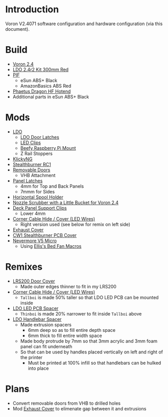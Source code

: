 # Introduction

Voron V2.4071 software configuration and hardware configuration (via this document).

# Build

- [Voron 2.4](https://vorondesign.com/voron2.4)
- [LDO 2.4r2 Kit 300mm Red](https://docs.ldomotors.com/en/voron/voron2)
- [PIF](https://pif.voron.dev/)
    - eSun ABS+ Black
    - AmazonBasics ABS Red
- [Phaetus Dragon HF Hotend](https://www.phaetus.com/dragon-hotend-hf/)
- Additional parts in eSun ABS+ Black

# Mods

- [LDO](https://docs.ldomotors.com/en/voron/voron2/printed_part_guide_rev_a)
    - [LDO Door Latches](https://github.com/MotorDynamicsLab/LDOVoron2/tree/main/STLs/LDO%20Door)
    - [LED Clips](https://github.com/VoronDesign/VoronUsers/blob/master/printer_mods/eddie/LED_Bar_Clip/LED_Bar_Clip_Misumi_version2.stl)
    - [Beefy Raspberry Pi Mount](https://github.com/MotorDynamicsLab/LDOVoron2/blob/main/STLs/beefy_raspberry_bracket.stl)
    - Z Rail Stoppers
- [KlickyNG](https://github.com/jlas1/Klicky-Probe)
- [Stealthburner RC1](https://github.com/VoronDesign/Voron-Stealthburner)
- [Removable Doors](https://github.com/VoronDesign/VoronUsers/tree/master/printer_mods/ElPoPo/RemovableDoors)
    - VHB Attachment
- [Panel Latches](https://github.com/VoronDesign/VoronUsers/tree/master/printer_mods/richardjm/snap-latch-2020)
    - 4mm for Top and Back Panels
    - 7mmm for Sides
- [Horizontal Spool Holder](https://github.com/VoronDesign/VoronUsers/tree/master/printer_mods/BladeScraper-Designs/Horizontal-Spool-Holder)
- [Nozzle Scrubber with a Little Bucket for Voron 2.4](https://www.printables.com/model/201999-nozzle-scrubber-with-a-little-bucket-for-voron-24)
- [Deck Panel Support Clips](https://github.com/VoronDesign/VoronUsers/tree/master/printer_mods/wile-e1/Deck_Panel_Support_Clips)
    - Lower 4mm
- [Corner Cable Hide / Cover (LED Wires)](https://github.com/VoronDesign/VoronUsers/tree/master/printer_mods/samwiseg0/corner_cable_hide)
  - Right version used (see below for remix on left side)
- [Exhaust Cover](https://github.com/VoronDesign/VoronUsers/tree/master/printer_mods/Fiction/Exhaust_cover)
- [CW1 Stealthburner PCB Cover](https://github.com/hartk1213/MISC/blob/main/Voron%20Mods/Extruders/CW1/STLs/sb_pcb_cover.stl)
- [Nevermore V5 Micro](https://github.com/nevermore3d/Nevermore_Micro)
    - Using [Ellis's Bed Fan Macros](https://github.com/VoronDesign/VoronUsers/tree/master/printer_mods/Ellis/Bed_Fans)

# Remixes
- [LRS200 Door Cover](https://github.com/VoronDesign/VoronUsers/tree/master/printer_mods/samwiseg0/lrs_screw_terminal_cover)
    - Made outer edges thinner to fit in my LRS200
- [Corner Cable Hide / Cover (LED Wires)](https://github.com/VoronDesign/VoronUsers/tree/master/printer_mods/samwiseg0/corner_cable_hide)
    - `Tallboi` is made 50% taller so that LDO LED PCB can be mounted inside
- [LDO LED PCB Spacer](https://github.com/MotorDynamicsLab/LDOVoron2/blob/main/STLs/led_pcb_spacer.stl)
    - `Thinboi` is made 20% narrower to fit inside `Tallboi` above
- [LDO Handlebar Spacer](https://github.com/MotorDynamicsLab/LDOVoron2/blob/main/STLs/handlebar_spacer_x4.stl)
    - Made extrusion spacers
        - 6mm deep so as to fill entire depth space
        - 6mm thick to fill entire width space
    - Made body protrude by 7mm so that 3mm acrylic and 3mm foam panel can fit underneath
    - So that can be used by handles placed vertically on left and right of the printer
        - Must be printed at 100% infill so that handlebars can be hulked into place


# Plans
- Convert removable doors from VHB to drilled holes
- Mod [Exhaust Cover](https://github.com/VoronDesign/VoronUsers/tree/master/printer_mods/Fiction/Exhaust_cover) to elimenate gap between it and extrusions